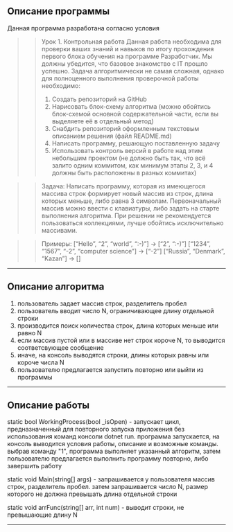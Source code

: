 ## Описание программы

Данная программа разработана согласно условия

>>Урок 1. Контрольная работа
Данная работа необходима для проверки ваших знаний и навыков по итогу прохождения первого блока обучения на программе Разработчик. Мы должны убедится, что базовое знакомство с IT прошло успешно.
Задача алгоритмически не самая сложная, однако для полноценного выполнения проверочной работы необходимо:
>>1. Создать репозиторий на GitHub
>>2. Нарисовать блок-схему алгоритма (можно обойтись блок-схемой основной содержательной части, если вы выделяете её в отдельный метод)
>>3. Снабдить репозиторий оформленным текстовым описанием решения (файл README.md)
>>4. Написать программу, решающую поставленную задачу
>>5. Использовать контроль версий в работе над этим небольшим проектом (не должно быть так, что всё залито одним коммитом, как минимум этапы 2, 3, и 4 должны быть расположены в разных коммитах)

>>Задача: Написать программу, которая из имеющегося массива строк формирует новый массив из строк, длина которых меньше, либо равна 3 символам. Первоначальный массив можно ввести с клавиатуры, либо задать на старте выполнения алгоритма. При решении не рекомендуется пользоваться коллекциями, лучше обойтись исключительно массивами.

>>Примеры:
[“Hello”, “2”, “world”, “:-)”] → [“2”, “:-)”]
[“1234”, “1567”, “-2”, “computer science”] → [“-2”]
[“Russia”, “Denmark”, “Kazan”] → []

----------


## Описание алгоритма
1. пользователь задает массив строк, разделитель пробел
2. пользователь вводит число N, ограничивающее длину отдельной строки
3. производится поиск количества строк, длина которых меньше или равно N
4.  если массив пустой или в массиве нет строк короче N, то выводится соответсвующее сообщение
5. иначе, на консоль выводятся строки, длины которых равны или короче числа N
6. пользователю предлагается запустить повторно или выйти из программы

--------

## Описание работы

static bool WorkingProcess(bool _isOpen) - запускает цикл, предназначенный для повторного запуска приложения без использования команд консоли dotnet run. программа запускается, на консоль выводится условия работы, описание и возможные команды. выбрав команду "1", программа выполняет указанный алгоритм, затем пользователю предлагается выполнить программу повторно, либо завершить работу 

static void Main(string[] args) - запрашивается у пользователя массив строк, разделитель пробел. затем запрашивается число N, размер которого не должна превышать длина отдельной строки

static void arrFunc(string[] arr, int num) - выводит строки, не превышающие длину N


---------